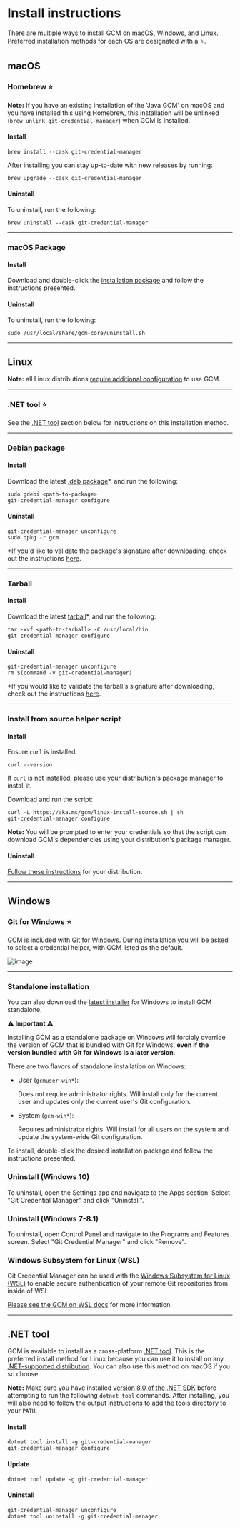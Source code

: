 # Install instructions

There are multiple ways to install GCM on macOS, Windows, and Linux. Preferred
installation methods for each OS are designated with a :star:.

## macOS

### Homebrew :star:

**Note:** If you have an existing installation of the 'Java GCM' on macOS and
you have installed this using Homebrew, this installation will be unlinked
(`brew unlink git-credential-manager`) when GCM is installed.

#### Install

```shell
brew install --cask git-credential-manager
```

After installing you can stay up-to-date with new releases by running:

```shell
brew upgrade --cask git-credential-manager
```

#### Uninstall

To uninstall, run the following:

```shell
brew uninstall --cask git-credential-manager
```

---

### macOS Package

#### Install

Download and double-click the [installation package][latest-release] and follow
the instructions presented.

#### Uninstall

To uninstall, run the following:

```shell
sudo /usr/local/share/gcm-core/uninstall.sh
```

---

<!-- this explicit anchor should stay stable so that external docs can link here -->
<!-- markdownlint-disable-next-line no-inline-html -->
<a name="linux-install-instructions"></a>

## Linux

**Note:** all Linux distributions
[require additional configuration][gcm-credstores] to use GCM.

---

### .NET tool :star:

See the [.NET tool](#net-tool) section below for instructions on this
installation method.

---

### Debian package

#### Install

Download the latest [.deb package][latest-release]*, and run the following:

```shell
sudo gdebi <path-to-package>
git-credential-manager configure
```

#### Uninstall

```shell
git-credential-manager unconfigure
sudo dpkg -r gcm
```

*If you'd like to validate the package's signature after downloading, check out
the instructions [here][linux-validate-gpg-debian].

---

### Tarball

#### Install

Download the latest [tarball][latest-release]*, and run the following:

```shell
tar -xvf <path-to-tarball> -C /usr/local/bin
git-credential-manager configure
```

#### Uninstall

```shell
git-credential-manager unconfigure
rm $(command -v git-credential-manager)
```

*If you would like to validate the tarball's signature after downloading, check
out the instructions [here][linux-validate-gpg-tarball].

---

### Install from source helper script

#### Install

Ensure `curl` is installed:

```shell
curl --version
```

If `curl` is not installed, please use your distribution's package manager
to install it.

Download and run the script:

```shell
curl -L https://aka.ms/gcm/linux-install-source.sh | sh
git-credential-manager configure
```

**Note:** You will be prompted to enter your credentials so that the script
can download GCM's dependencies using your distribution's package
manager.

#### Uninstall

[Follow these instructions][linux-uninstall] for your distribution.

---

## Windows

### Git for Windows :star:

GCM is included with [Git for Windows][git-for-windows]. During installation
you will be asked to select a credential helper, with GCM listed as the default.

![image][git-for-windows-screenshot]

---

### Standalone installation

You can also download the [latest installer][latest-release] for Windows to
install GCM standalone.

**:warning: Important :warning:**

Installing GCM as a standalone package on Windows will forcibly override the
version of GCM that is bundled with Git for Windows, **even if the version
bundled with Git for Windows is a later version**.

There are two flavors of standalone installation on Windows:

- User (`gcmuser-win*`):

  Does not require administrator rights. Will install only for the current user
  and updates only the current user's Git configuration.

- System (`gcm-win*`):

  Requires administrator rights. Will install for all users on the system and
  update the system-wide Git configuration.

To install, double-click the desired installation package and follow the
instructions presented.

### Uninstall (Windows 10)

To uninstall, open the Settings app and navigate to the Apps section. Select
"Git Credential Manager" and click "Uninstall".

### Uninstall (Windows 7-8.1)

To uninstall, open Control Panel and navigate to the Programs and Features
screen. Select "Git Credential Manager" and click "Remove".

### Windows Subsystem for Linux (WSL)

Git Credential Manager can be used with the [Windows Subsystem for Linux
(WSL)][ms-wsl] to enable secure authentication of your remote Git
repositories from inside of WSL.

[Please see the GCM on WSL docs][gcm-wsl] for more information.

---

## .NET tool

GCM is available to install as a cross-platform [.NET
tool][dotnet-tool]. This is
the preferred install method for Linux because you can use it to install on any
[.NET-supported
distribution][dotnet-supported-distributions]. You
can also use this method on macOS if you so choose.

**Note:** Make sure you have installed [version 8.0 of the .NET
SDK][dotnet-install] before attempting to run the following `dotnet tool`
commands. After installing, you will also need to follow the output instructions
to add the tools directory to your `PATH`.

#### Install

```shell
dotnet tool install -g git-credential-manager
git-credential-manager configure
```

#### Update

```shell
dotnet tool update -g git-credential-manager
```

#### Uninstall

```shell
git-credential-manager unconfigure
dotnet tool uninstall -g git-credential-manager
```

[dotnet-install]: https://learn.microsoft.com/en-us/dotnet/core/install/linux#packages
[dotnet-supported-distributions]: https://learn.microsoft.com/en-us/dotnet/core/install/linux
[dotnet-tool]: https://learn.microsoft.com/en-us/dotnet/core/tools/global-tools
[gcm-credstores]: credstores.md
[gcm-wsl]: wsl.md
[git-for-windows]: https://gitforwindows.org/
[git-for-windows-screenshot]: https://user-images.githubusercontent.com/5658207/140082529-1ac133c1-0922-4a24-af03-067e27b3988b.png
[latest-release]: https://github.com/git-ecosystem/git-credential-manager/releases/latest
[linux-uninstall]: linux-fromsrc-uninstall.md
[linux-validate-gpg-debian]: ./linux-validate-gpg.md#debian-package
[linux-validate-gpg-tarball]: ./linux-validate-gpg.md#tarball
[ms-wsl]: https://aka.ms/wsl#
